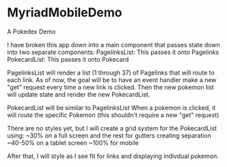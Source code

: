 # MyriadMobileDemo
A Pokedex Demo

I have broken this app down into a main component that passes state down into two separate components:
  PagelinksList: This passes it onto Pagelinks
  PokecardList: This passes it onto Pokecard
  
PagelinksList will render a list (1 through 37) of Pagelinks that will route to each link.
  As of now, the goal will be to have an event handler make a new "get" request every time a new link is clicked.
  Then the new pokemon list will update state and render the new PokecardList.

PokecardList will be similar to PagelinksList
  When a pokemon is clicked, it will route the specific Pokemon (this shouldn't require a new "get" request)
  
There are no styles yet, but I will create a grid system for the PokecardList using:
  ~30% on a full screen and the rest for gutters creating separation
  ~40-50% on a tablet screen
  ~100% for mobile

After that, I will style as I see fit for links and displaying indivdual pokemon.
